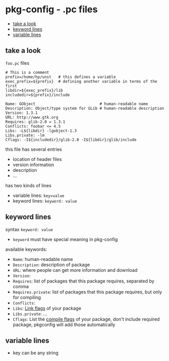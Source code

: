 # pkg-config - .pc files

* [take a look](#take-a-look)
* [keyword lines](#keyword-lines)
* [variable lines](#variable-lines)

## take a look

`foo.pc` files

```
# This is a comment
prefix=/home/hp/unst   # this defines a variable
exec_prefix=${prefix}  # defining another variable in terms of the first
libdir=${exec_prefix}/lib
includedir=${prefix}/include

Name: GObject                            # human-readable name
Description: Object/type system for GLib # human-readable description
Version: 1.3.1
URL: http://www.gtk.org
Requires: glib-2.0 = 1.3.1
Conflicts: foobar <= 4.5
Libs: -L${libdir} -lgobject-1.3
Libs.private: -lm
Cflags: -I${includedir}/glib-2.0 -I${libdir}/glib/include
```

this file has several entries

- location of header files
- version information
- description
- ...

has two kinds of lines

- variable lines: `key=value` 
- keyword lines: `keyword: value`



## keyword lines

syntax `keyword: value`

- `keyword` must have special meaning in pkg-config

available keywords:

- `Name`: human-readable name
- `Description`: description of package
- `URL`: where people can get more information and download
- `Version`: 
- `Requires`: list of packages that this package requires, separated by comma
- `Requires.private`: list of packages that this package requires, but only for compiling
- `Conflicts`: 
- `Libs`: [Link flags](gcc-options.md#-lfoo,--l-libfoo.a) of your package
- `Libs.private`: ...
- `Cflags`: List the [compile flags](gcc-options.md#-i-dir) of your package, don't include required package, pkgconfig will add those automatically

## variable lines

- key can be any string

